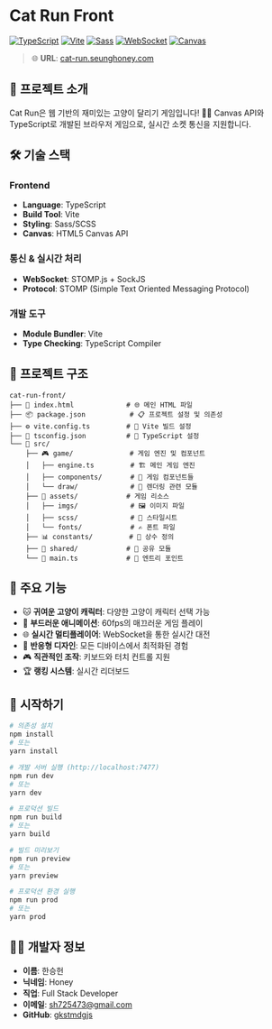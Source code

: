 # Cat Run Front

[![TypeScript](https://img.shields.io/badge/TypeScript-3178C6?style=flat-square&logo=typescript&logoColor=white)](https://www.typescriptlang.org/)
[![Vite](https://img.shields.io/badge/Vite-646CFF?style=flat-square&logo=vite&logoColor=white)](https://vitejs.dev/)
[![Sass](https://img.shields.io/badge/Sass-CC6699?style=flat-square&logo=sass&logoColor=white)](https://sass-lang.com/)
[![WebSocket](https://img.shields.io/badge/WebSocket-000000?style=flat-square&logo=websocket&logoColor=white)](https://developer.mozilla.org/en-US/docs/Web/API/WebSocket)
[![Canvas](https://img.shields.io/badge/Canvas-E34F26?style=flat-square&logo=html5&logoColor=white)](https://developer.mozilla.org/en-US/docs/Web/API/Canvas_API)

> 🌐 **URL**: [cat-run.seunghoney.com](https://cat-run.seunghoney.com/)

## 📖 프로젝트 소개

Cat Run은 웹 기반의 재미있는 고양이 달리기 게임입니다! 🏃‍♂️ Canvas API와 TypeScript로 개발된 브라우저 게임으로, 실시간 소켓 통신을 지원합니다.

## 🛠️ 기술 스택

### Frontend
- **Language**: TypeScript
- **Build Tool**: Vite
- **Styling**: Sass/SCSS
- **Canvas**: HTML5 Canvas API

### 통신 & 실시간 처리
- **WebSocket**: STOMP.js + SockJS
- **Protocol**: STOMP (Simple Text Oriented Messaging Protocol)

### 개발 도구
- **Module Bundler**: Vite
- **Type Checking**: TypeScript Compiler

## 📁 프로젝트 구조

```
cat-run-front/
├── 📄 index.html             # 🌐 메인 HTML 파일
├── 📦 package.json           # 📋 프로젝트 설정 및 의존성
├── ⚙️ vite.config.ts         # 🔧 Vite 빌드 설정
├── 🔧 tsconfig.json          # 📘 TypeScript 설정
└── 📂 src/
    ├── 🎮 game/              # 게임 엔진 및 컴포넌트
    │   ├── engine.ts         # 🏗️ 메인 게임 엔진
    │   ├── components/       # 🧩 게임 컴포넌트들
    │   └── draw/             # 🎨 렌더링 관련 모듈
    ├── 🎨 assets/            # 게임 리소스
    │   ├── imgs/             # 🖼️ 이미지 파일
    │   ├── scss/             # 💅 스타일시트
    │   └── fonts/            # ✍️ 폰트 파일
    ├── 📊 constants/         # 🔢 상수 정의
    ├── 🔗 shared/            # 🤝 공유 모듈
    └── 🚀 main.ts            # 🎯 엔트리 포인트
```

## 🎯 주요 기능

- 🐱 **귀여운 고양이 캐릭터**: 다양한 고양이 캐릭터 선택 가능
- 🏃 **부드러운 애니메이션**: 60fps의 매끄러운 게임 플레이
- 🌐 **실시간 멀티플레이어**: WebSocket을 통한 실시간 대전
- 📱 **반응형 디자인**: 모든 디바이스에서 최적화된 경험
- 🎮 **직관적인 조작**: 키보드와 터치 컨트롤 지원
- 🏆 **랭킹 시스템**: 실시간 리더보드

## 🚀 시작하기

```bash
# 의존성 설치
npm install
# 또는
yarn install

# 개발 서버 실행 (http://localhost:7477)
npm run dev
# 또는
yarn dev

# 프로덕션 빌드
npm run build
# 또는
yarn build

# 빌드 미리보기
npm run preview
# 또는
yarn preview

# 프로덕션 환경 실행
npm run prod
# 또는
yarn prod
```

## 👨‍💻 개발자 정보

- **이름**: 한승헌
- **닉네임**: Honey
- **직업**: Full Stack Developer
- **이메일**: sh725473@gmail.com
- **GitHub**: [gkstmdgjs](https://github.com/gkstmdgjs)